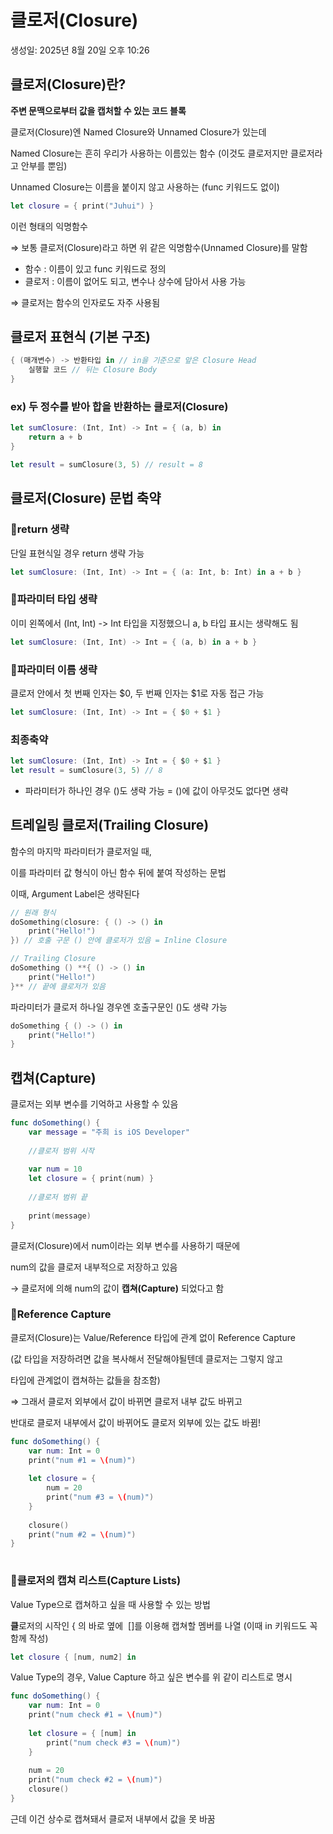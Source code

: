 # 클로저(Closure)

생성일: 2025년 8월 20일 오후 10:26

## 클로저(Closure)란?

**주변 문맥으로부터 값을 캡처할 수 있는 코드 블록**

클로저(Closure)엔 Named Closure와 Unnamed Closure가 있는데

Named Closure는 흔히 우리가 사용하는 이름있는 함수 (이것도 클로저지만 클로저라고 안부를 뿐임)

Unnamed Closure는 이름을 붙이지 않고 사용하는 (func 키워드도 없이)

```swift
let closure = { print("Juhui") }
```

이런 형태의 익명함수

⇒ 보통 클로저(Closure)라고 하면 위 같은 익명함수(Unnamed Closure)를 말함

- 함수 : 이름이 있고 func 키워드로 정의
- 클로저 : 이름이 없어도 되고, 변수나 상수에 담아서 사용 가능

⇒ 클로저는 함수의 인자로도 자주 사용됨

## 클로저 표현식 (기본 구조)

```swift
{ (매개변수) -> 반환타입 in // in을 기준으로 앞은 Closure Head
    실행할 코드 // 뒤는 Closure Body
}
```

### ex) 두 정수를 받아 합을 반환하는 클로저(Closure)

```swift
let sumClosure: (Int, Int) -> Int = { (a, b) in
    return a + b
}

let result = sumClosure(3, 5) // result = 8
```

## 클로저(Closure) 문법 축약

<aside>

### 📍return 생략

단일 표현식일 경우 return 생략 가능

```swift
let sumClosure: (Int, Int) -> Int = { (a: Int, b: Int) in a + b }
```

</aside>

<aside>

### 📍파라미터 타입 생략

이미 왼쪽에서 (Int, Int) -> Int 타입을 지정했으니 a, b 타입 표시는 생략해도 됨

```swift
let sumClosure: (Int, Int) -> Int = { (a, b) in a + b }
```

</aside>

<aside>

### 📍파라미터 이름 생략

클로저 안에서 첫 번째 인자는 $0, 두 번째 인자는 $1로 자동 접근 가능

```swift
let sumClosure: (Int, Int) -> Int = { $0 + $1 }
```

</aside>

### 최종축약

```swift
let sumClosure: (Int, Int) -> Int = { $0 + $1 }
let result = sumClosure(3, 5) // 8
```

+ 파라미터가 하나인 경우 ()도 생략 가능 = ()에 값이 아무것도 없다면 생략

## **트레일링 클로저(Trailing Closure)**

<aside>

함수의 마지막 파라미터가 클로저일 때,

이를 파라미터 값 형식이 아닌 함수 뒤에 붙여 작성하는 문법

이때, Argument Label은 생략된다

```swift
// 원래 형식
doSomething(closure: { () -> () in
    print("Hello!")
}) // 호출 구문 () 안에 클로저가 있음 = Inline Closure

// Trailing Closure
doSomething () **{ () -> () in
    print("Hello!")
}** // 끝에 클로저가 있음
```

파라미터가 클로저 하나일 경우엔 호출구문인 ()도 생략 가능

```swift
doSomething { () -> () in
    print("Hello!")
}
```

</aside>

## 캡쳐(Capture)

<aside>

클로저는 외부 변수를 기억하고 사용할 수 있음

```swift
func doSomething() {
    var message = "주희 is iOS Developer"
 
    //클로저 범위 시작
    
    var num = 10
    let closure = { print(num) }
 
    //클로저 범위 끝
    
    print(message)
}

```

클로저(Closure)에서 num이라는 외부 변수를 사용하기 때문에

num의 값을 클로저 내부적으로 저장하고 있음

→ 클로저에 의해 num의 값이 **캡쳐(Capture)** 되었다고 함

</aside>

<aside>

### 📍Reference Capture

클로저(Closure)는 Value/Reference 타입에 관계 없이 Reference Capture

(값 타입을 저장하려면 값을 복사해서 전달해야될텐데 클로저는 그렇지 않고

타입에 관계없이 캡쳐하는 값들을 참조함)

⇒ 그래서 클로저 외부에서 값이 바뀌면 클로저 내부 값도 바뀌고

반대로 클로저 내부에서 값이 바뀌어도 클로저 외부에 있는 값도 바뀜!

```swift
func doSomething() {
    var num: Int = 0
    print("num #1 = \(num)")
    
    let closure = {
        num = 20
        print("num #3 = \(num)")
    }
    
    closure()
    print("num #2 = \(num)")
}
 
```

</aside>

<aside>

### 📍클로저의 캡쳐 리스트(Capture Lists)

Value Type으로 캡쳐하고 싶을 때 사용할 수 있는 방법

**클**로저의 시작인 { 의 바로 옆에  []를 이용해 캡쳐할 멤버를 나열 (이때 in 키워드도 꼭 함께 작성)

```swift
let closure { [num, num2] in
```

Value Type의 경우, Value Capture 하고 싶은 변수를 위 같이 리스트로 명시

```swift
func doSomething() {
    var num: Int = 0
    print("num check #1 = \(num)")
    
    let closure = { [num] in
        print("num check #3 = \(num)")
    }
    
    num = 20
    print("num check #2 = \(num)")
    closure()
}
```

근데 이건 상수로 캡쳐돼서 클로저 내부에서 값을 못 바꿈

</aside>